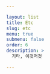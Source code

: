 ```yaml
---

layout: list
title: Etc
slug: etc
menu: true
submenu: false
order: 6
description: >
  기타, 이것저것
  
---
```

